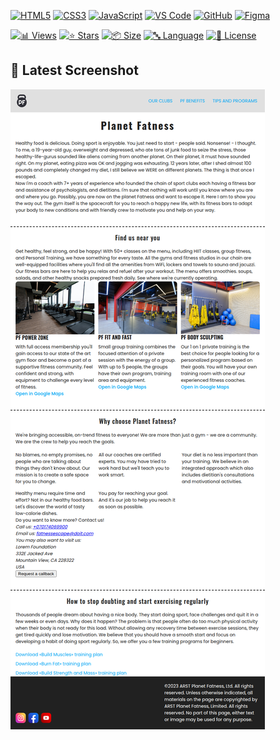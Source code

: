
<!-- AUTOGEN:STATS -->
[![HTML5](https://img.shields.io/badge/HTML5-E34F26?style=for-the-badge&logo=html5&logoColor=white)](https://developer.mozilla.org/en-US/docs/Web/HTML) [![CSS3](https://img.shields.io/badge/CSS3-1572B6?style=for-the-badge&logo=css3&logoColor=white)](https://developer.mozilla.org/en-US/docs/Web/CSS) [![JavaScript](https://img.shields.io/badge/JavaScript-F7DF1E?style=for-the-badge&logo=javascript&logoColor=black)](https://developer.mozilla.org/en-US/docs/Web/JavaScript) [![VS Code](https://img.shields.io/badge/VS_Code-007ACC?style=for-the-badge&logo=visual-studio-code&logoColor=white)](https://code.visualstudio.com/) [![GitHub](https://img.shields.io/badge/GitHub-181717?style=for-the-badge&logo=github&logoColor=white)](https://github.com/) [![Figma](https://img.shields.io/badge/Figma-F24E1E?style=for-the-badge&logo=figma&logoColor=white)](https://www.figma.com/) 

[![📊 Views](https://img.shields.io/endpoint?url=https://raw.githubusercontent.com/VuToV-Mykola/longread-3-module3-blokov-model-flexbox-css-practice-1/main/assets/db/visitors-badge.json)](https://github.com/VuToV-Mykola/longread-3-module3-blokov-model-flexbox-css-practice-1/graphs/traffic)
[![⭐ Stars](https://img.shields.io/endpoint?url=https://raw.githubusercontent.com/VuToV-Mykola/longread-3-module3-blokov-model-flexbox-css-practice-1/main/assets/db/likes-badge.json)](https://github.com/VuToV-Mykola/longread-3-module3-blokov-model-flexbox-css-practice-1/actions/workflows/screenshot-and-visitor.yaml)
[![📦 Size](https://img.shields.io/endpoint?url=https://raw.githubusercontent.com/VuToV-Mykola/longread-3-module3-blokov-model-flexbox-css-practice-1/main/assets/db/repo-size.json)](https://github.com/VuToV-Mykola/longread-3-module3-blokov-model-flexbox-css-practice-1)
[![🔤 Language](https://img.shields.io/endpoint?url=https://raw.githubusercontent.com/VuToV-Mykola/longread-3-module3-blokov-model-flexbox-css-practice-1/main/assets/db/repo-language.json)](https://github.com/VuToV-Mykola/longread-3-module3-blokov-model-flexbox-css-practice-1)
[![📄 License](https://img.shields.io/endpoint?url=https://raw.githubusercontent.com/VuToV-Mykola/longread-3-module3-blokov-model-flexbox-css-practice-1/main/assets/db/repo-license.json)](https://github.com/VuToV-Mykola/longread-3-module3-blokov-model-flexbox-css-practice-1/blob/main/LICENSE)

## 📸 Latest Screenshot
![Project Screenshot](assets/screenshot.png)
<!-- END:AUTOGEN -->
